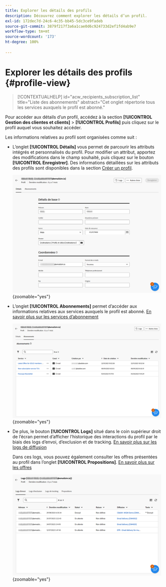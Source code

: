 ```yaml
---
title: Explorer les détails des profils
description: Découvrez comment explorer les détails d’un profil.
exl-id: 172dec7d-24c6-4c35-bb45-5dc3ce9fadeb
source-git-commit: 3879f217f3a6a1cae0d6c924733d2ef1fd4ab9e7
workflow-type: tm+mt
source-wordcount: '173'
ht-degree: 100%

---
```


# Explorer les détails des profils {#profile-view}

>[!CONTEXTUALHELP]
>id="acw_recipients_subscription_list"
>title="Liste des abonnements"
>abstract="Cet onglet répertorie tous les services auxquels le profil est abonné."

Pour accéder aux détails d’un profil, accédez à la section **[!UICONTROL Gestion des clientes et clients]** > **[!UICONTROL Profils]** puis cliquez sur le profil auquel vous souhaitez accéder.

Les informations relatives au profil sont organisées comme suit :

* L’onglet **[!UICONTROL Détails]** vous permet de parcourir les attributs intégrés et personnalisés du profil. Pour modifier un attribut, apportez des modifications dans le champ souhaité, puis cliquez sur le bouton **[!UICONTROL Enregistrer]**. Des informations détaillées sur les attributs des profils sont disponibles dans la section [Créer un profil](create-profile.md).

  ![](assets/profile-details.png){zoomable="yes"}

* L’onglet **[!UICONTROL Abonnements]** permet d’accéder aux informations relatives aux services auxquels le profil est abonné. [En savoir plus sur les services d’abonnement](manage-services.md)

  ![](assets/profile-subscriptions.png){zoomable="yes"}

* De plus, le bouton **[!UICONTROL Logs]** situé dans le coin supérieur droit de l’écran permet d’afficher l’historique des interactions du profil par le biais des logs d’envoi, d’exclusion et de tracking. [En savoir plus sur les logs de diffusion](../monitor/delivery-logs.md)

  Dans ces logs, vous pouvez également consulter les offres présentées au profil dans l’onglet **[!UICONTROL Propositions]**. [En savoir plus sur les offres](../msg/offers.md)

  ![](assets/profile-logs.png){zoomable="yes"}
